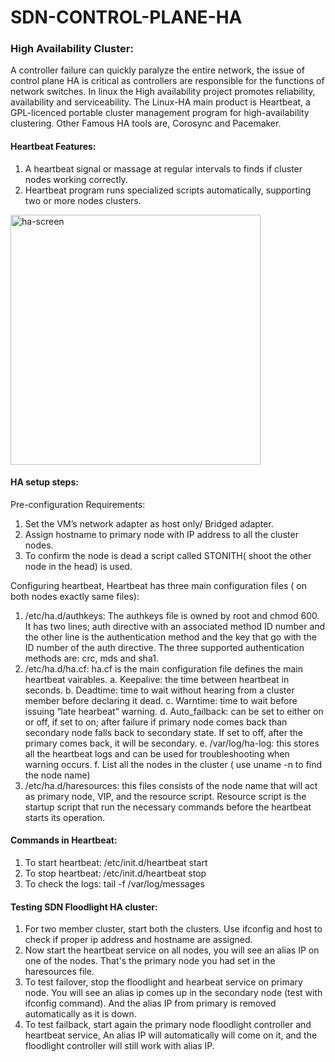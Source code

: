 # SDN-CONTROL-PLANE-HA
### High Availability Cluster:

A controller failure can quickly paralyze the entire network, the issue of control plane HA is critical as controllers are responsible for the functions of network switches. In linux the High availability project promotes reliability, availability and serviceability.
The Linux-HA main product is Heartbeat, a GPL-licenced portable cluster management program for high-availability
clustering. Other Famous HA tools are, Corosync and Pacemaker.

#### Heartbeat Features:
1. A heartbeat signal or massage at regular intervals to finds if cluster nodes working correctly.
2. Heartbeat program runs specialized scripts automatically, supporting two or more nodes clusters.

<img width="400" alt="ha-screen" src="https://user-images.githubusercontent.com/14809064/28796911-3c55c37a-75f4-11e7-87ff-cd493ab3c56d.PNG">


#### HA setup steps:
Pre-configuration Requirements:
1. Set the VM’s network adapter as host only/ Bridged adapter.
2. Assign hostname to primary node with IP address to all the cluster nodes.
3. To confirm the node is dead a script called STONITH( shoot the other node in the head) is used.

Configuring heartbeat, Heartbeat has three main configuration files ( on both nodes exactly same files):
1. /etc/ha.d/authkeys: The authkeys file is owned by root and chmod 600. It has two lines; auth directive with an
associated method ID number and the other line is the authentication method and the key that go with the ID
number of the auth directive. The three supported authentication methods are: crc, mds and sha1.
2. /etc/ha.d/ha.cf: ha.cf is the main configuration file defines the main heartbeat vairables.
  a. Keepalive: the time between heartbeat in seconds.
  b. Deadtime: time to wait without hearing from a cluster member before declaring it dead.
  c. Warntime: time to wait before issuing “late hearbeat” warning.
  d. Auto_failback: can be set to either on or off, if set to on; after failure if primary node comes back than
     secondary node falls back to secondary state. If set to off, after the primary comes back, it will be
     secondary.
  e. /var/log/ha-log: this stores all the heartbeat logs and can be used for troubleshooting when warning
     occurs.
  f. List all the nodes in the cluster ( use uname -n to find the node name)
3. /etc/ha.d/haresources: this files consists of the node name that will act as primary node, VIP, and the
resource script. Resource script is the startup script that run the necessary commands before the heartbeat
starts its operation.

#### Commands in Heartbeat:
1. To start heartbeat: /etc/init.d/heartbeat start
2. To stop heartbeat: /etc/init.d/heartbeat stop
3. To check the logs: tail -f /var/log/messages

#### Testing SDN Floodlight HA cluster:
1. For two member cluster, start both the clusters. Use ifconfig and host to check if proper ip address and hostname are assigned.
2. Now start the heartbeat service on all nodes, you will see an alias IP on one of the nodes. That's the primary node you had set in the haresources file.
3. To test failover, stop the floodlight and hearbeat service on primary node. You will see an alias ip comes up in the secondary node (test with ifconfig command). And the alias IP from primary is removed automatically as it is down.
4. To test failback, start again the primary node floodlight controller and heartbeat service, An alias IP will automatically will come on it, and the floodlight controller will still work with alias IP.
